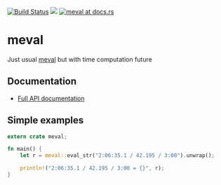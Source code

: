 [![Build Status](https://travis-ci.org/rekka/meval-rs.svg?branch=master)](https://travis-ci.org/rekka/meval-rs)
[![](http://meritbadge.herokuapp.com/meval)](https://crates.io/crates/meval)
[![meval at docs.rs](https://docs.rs/meval/badge.svg)](https://docs.rs/meval)

# meval

Just usual [meval](https://github.com/rekka/meval-rs) but with time computation future

## Documentation

- [Full API documentation](https://docs.rs/meval)

## Simple examples

```rust
extern crate meval;

fn main() {
    let r = meval::eval_str("2:06:35.1 / 42.195 / 3:00").unwrap();

    println!("2:06:35.1 / 42.195 / 3:00 = {}", r);
}
```

